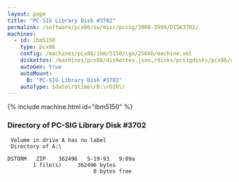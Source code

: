 ```yaml
---
layout: page
title: "PC-SIG Library Disk #3702"
permalink: /software/pcx86/sw/misc/pcsig/3000-3999/DISK3702/
machines:
  - id: ibm5150
    type: pcx86
    config: /machines/pcx86/ibm/5150/cga/256kb/machine.xml
    diskettes: /machines/pcx86/diskettes.json,/disks/pcsigdisks/pcx86/diskettes.json
    autoGen: true
    autoMount:
      B: "PC-SIG Library Disk #3702"
    autoType: $date\r$time\rB:\rDIR\r
---
```


{% include machine.html id="ibm5150" %}

### Directory of PC-SIG Library Disk #3702

     Volume in drive A has no label
     Directory of A:\

    DSTORM   ZIP    362496   5-19-93   9:09a
            1 file(s)     362496 bytes
                               0 bytes free
